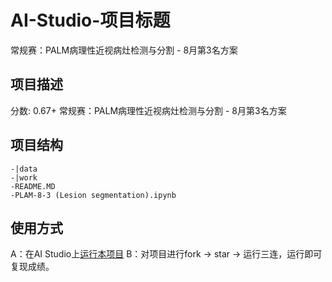 # AI-Studio-项目标题
常规赛：PALM病理性近视病灶检测与分割 - 8月第3名方案

## 项目描述
分数: 0.67+ 常规赛：PALM病理性近视病灶检测与分割 - 8月第3名方案

## 项目结构
```
-|data
-|work
-README.MD
-PLAM-8-3 (Lesion segmentation).ipynb
```
## 使用方式
A：在AI Studio上[运行本项目](https://aistudio.baidu.com/aistudio/projectdetail/2286144?contributionType=1)
B：对项目进行fork -> star -> 运行三连，运行即可复现成绩。
